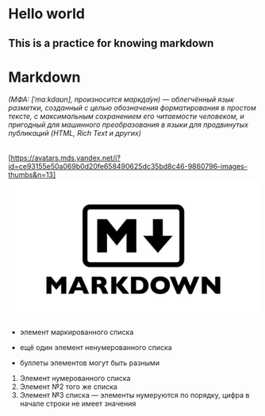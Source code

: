 # Hello world
## This is a practice for knowing markdown 
>
>
# Markdown
###### (МФА: [ˈmɑːkdaʊn], произносится маркда́ун) — облегчённый язык разметки, созданный с целью обозначения форматирования в простом тексте, с максимальным сохранением его читаемости человеком, и пригодный для машинного преобразования в языки для продвинутых публикаций (HTML, Rich Text и других)

[https://avatars.mds.yandex.net/i?id=ce93155e50a069b0d20fe658490625dc35bd8c46-9860796-images-thumbs&n=13]
![foto](/432547040-54ee20f92eacbf809b266dd97a77af4999b3234d4c1b72ace8313a0e22bfad8b-d.webp)
* элемент маркированного списка
- ещё один элемент ненумерованного списка
+ буллеты элементов могут быть разными

1. Элемент нумерованного списка
2. Элемент №2 того же списка
9. Элемент №3 списка — элементы нумеруются по порядку, цифра в начале строки не имеет значения